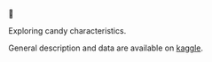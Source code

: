 :chocolate_bar:

Exploring candy characteristics.

General description and data are available on [kaggle](https://www.kaggle.com/fivethirtyeight/fivethirtyeight-candy-power-ranking-dataset).
